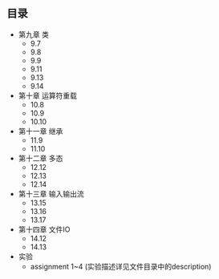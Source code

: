 ## 目录
+ 第九章 类
    - 9.7
    - 9.8
    - 9.9
    - 9.11
    - 9.13
    - 9.14
+ 第十章 运算符重载
    - 10.8
    - 10.9
    - 10.10
+ 第十一章 继承
    - 11.9
    - 11.10
+ 第十二章 多态
    - 12.12
    - 12.13
    - 12.14
+ 第十三章 输入输出流
    - 13.15
    - 13.16
    - 13.17
+ 第十四章 文件IO
    - 14.12
    - 14.13
+ 实验
    - assignment 1~4 (实验描述详见文件目录中的description)